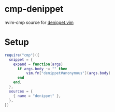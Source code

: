 # cmp-denippet

nvim-cmp source for [denippet.vim](https://github.com/uga-rosa/denippet.vim)

# Setup

```lua
require("cmp")({
  snippet = {
    expand = function(args)
      if args.body ~= "" then
          vim.fn["denippet#anonymous"](args.body)
      end
    end,
  },
  sources = {
    { name = "denippet" },
  },
})
```
